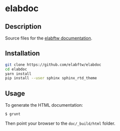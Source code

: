 # elabdoc

## Description
Source files for the [elabftw documentation](https://doc.elabftw.net).

## Installation

~~~bash
git clone https://github.com/elabftw/elabdoc
cd elabdoc
yarn install
pip install --user sphinx sphinx_rtd_theme
~~~

## Usage

To generate the HTML documentation:

~~~bash
$ grunt
~~~

Then point your browser to the `doc/_build/html` folder.
